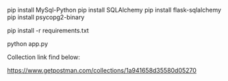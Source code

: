 pip install MySql-Python
pip install SQLAlchemy
pip install flask-sqlalchemy
pip install psycopg2-binary

pip install -r requirements.txt

python app.py

Collection link find below:

https://www.getpostman.com/collections/1a941658d35580d05270
